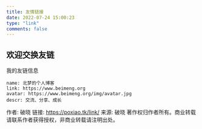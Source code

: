 ```yaml
---
title: 友情链接
date: 2022-07-24 15:00:23
type: "link"
comments: false
---
```


## 欢迎交换友链
我的友链信息

```
name: 北梦的个人博客
link: https://www.beimeng.org
avatar: https://www.beimeng.org/img/avatar.jpg
descr: 交流、分享、成长

```


作者: 破晓
链接: https://poxiao.tk/link/
来源: 破晓
著作权归作者所有。商业转载请联系作者获得授权，非商业转载请注明出处。
